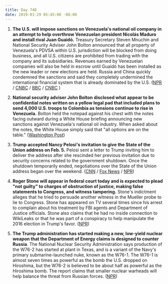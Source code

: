 ```yaml
---
title: Day 740
date: 2019-01-29 05:45:00 -08:00
---
```


1. **The U.S. will impose sanctions on Venezuela's national oil company in an attempt to help overthrow Venezuelan president Nicolás Maduro and install rival Juan Guaidó.** Treasury Secretary Steven Mnuchin and National Security Adviser  John Bolton announced that all property of Venezuela's PDVSA within U.S. jurisdiction will be blocked from doing business, and all U.S. citizens are prohibited from trading with the company and its subsidiaries. Revenues earned by Venezuelan companies will also be held in escrow until Guaidó has been installed as the new leader or new elections are held. Russia and China quickly condemned the sanctions and said they completely undermined the international financial system that is already dominated by the U.S. ([NPR](https://www.npr.org/2019/01/28/689292726/u-s-imposes-sanctions-on-venezuelan-state-oil-monopoly) / [CNBC](https://www.cnbc.com/2019/01/29/russia-and-china-condemn-new-us-sanctions-on-venezuela.html) / [BBC](https://www.bbc.com/news/world-us-canada-47036491) / [CNBC](https://www.cnbc.com/2019/01/29/new-us-sanctions-on-venezuela-will-mean-cheap-oil-for-china-and-india.html) )

2. **National security adviser John Bolton disclosed what appear to be confidential notes written on a yellow legal pad that included plans to send 4,000 U.S. troops to Colombia as tensions continue to rise in Venezuela.** Bolton held the notepad against his chest with the notes facing outward during a White House briefing announcing new sanctions against Venezuela's national oil industry. When asked about the notes, the White House simply said that "all options are on the table." ([Washington Post](https://www.washingtonpost.com/politics/2019/01/29/troops-photo-john-boltons-notes-raise-questions-about-military-role-venezuela-crisis/?utm_term=.30d6fd9e06e8))

3. **Trump accepted Nancy Pelosi's invitation to give the State of the Union address on Feb. 5.** Pelosi sent a letter to Trump inviting him to deliver the address after she rescinded her previous invitation due to security concerns related to the government shutdown. Once the shutdown temporarily ended, negotiations over the State of the Union address began over the weekend. ([CNN](https://www.cnn.com/2019/01/28/politics/state-of-the-union-date-february-5/index.html) / [Fox News](https://www.foxnews.com/politics/pelosi-invites-trump-to-give-state-of-the-union-address-on-february-5) / [NPR](https://www.politico.com/story/2019/01/28/state-of-the-union-date-2019-1131373))

4. **Roger Stone will appear in federal court today and is expected to plead "not guilty" to charges of obstruction of justice, making false statements to Congress, and witness tampering.** Stone's indictment alleges that he tried to persuade another witness in the Mueller probe to lie to Congress. Stone has appeared on TV several times since his arrest to complain about his treatment by FBI agents and Department of Justice officials. Stone also claims that he had no inside connection to WikiLeaks or that he was part of a conspiracy to help manipulate the 2016 election in Trump's favor. ([NPR](https://www.npr.org/2019/01/29/689335644/roger-stone-expected-to-plead-not-guilty-in-d-c-federal-court-tuesday))

5. **The Trump administration has started making a new, low-yield nuclear weapon that the Department of Energy claims is designed to counter Russia**. The National Nuclear Security Administration says production of the W76-2 has started at plant in Texas, and is a variant of the Navy's primary submarine-launched nuke, known as the W76-1. The W76-1 is almost seven times as powerful as the bomb the U.S. dropped on Hiroshima, but the W76-2 is believed to be about half as powerful as the Hiroshima bomb. The report claims that smaller nuclear warheads will help balance the threat from Russian forces. ([NPR](https://www.npr.org/2019/01/28/689510716/trump-administration-begins-production-of-a-new-nuclear-weapon))